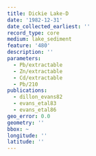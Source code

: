 ```yaml
---
title: Dickie Lake-D
date: '1982-12-31'
date_collected_earliest: ''
record_type: core
medium: lake_sediment
feature: '480'
description: ''
parameters:
  - Pb/extractable
  - Zn/extractable
  - Cd/extractable
  - Pb/210
publications:
  - dillon_evans82
  - evans_etal83
  - evans_etal86
geo_error: 0.0
geometry: ''
bbox: ~
longitude: ''
latitude: ''
---
```

